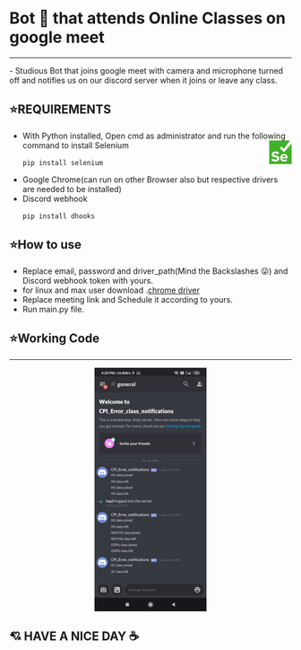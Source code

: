 
# Bot 🤖 that attends Online Classes on google meet
<hr>
- Studious Bot that joins google meet with camera and microphone turned off and notifies us on our discord server when it joins or leave any class.

## ⭐REQUIREMENTS 
- With Python installed, Open cmd as administrator and run the following command to install Selenium <img src="https://github.com/nirala69/hackiiitv20-submissions/blob/master/team%233%20-%20%7B5%7D/Images/selenium_logo.png" width="40" align='right'>
     ```
     pip install selenium
     ```
- Google Chrome(can run on other Browser also but respective drivers are needed to be installed)
- Discord webhook
    ```
    pip install dhooks
    ```
    

## ⭐How to use
	
- Replace email, password and driver_path(Mind the Backslashes 😜) and Discord webhook token with yours.
- for linux and max user download .[chrome driver](https://chromedriver.chromium.org/downloads)
- Replace meeting link and Schedule it according to yours.
- Run main.py file.

## ⭐Working Code
<hr>
<p align = "center">
    <a href = "">
<img src="https://github.com/nirala69/hackiiitv20-submissions/blob/master/team%233%20-%20%7B5%7D/Images/discord.jpeg" width="200" align='center'>
        </a>

## 💘 HAVE A NICE DAY ☕
